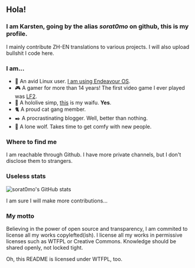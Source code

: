 ## Hola!

### I am Karsten, going by the alias *sorat0mo* on github, this is my profile.

I mainly contribute ZH-EN translations to various projects. I will also upload bullshit I code here.

### I am...

- 🐧 An avid Linux user. [I am using Endeavour OS](https://endeavouros.com/).
- 🎮 A gamer for more than 14 years! The first video game I ever played was [LF2](https://lf2.net/).
- 🔮 A hololive simp, [this](https://www.youtube.com/channel/UCP0BspO_AMEe3aQqqpo89Dg) is my waifu. **Yes**.
- 🐈 A proud cat gang member.
- ✒️ A procrastinating blogger. Well, better than nothing.
- 🐺 A lone wolf. Takes time to get comfy with new people.

### Where to find me

I am reachable through Github. I have more private channels, but I don't disclose them to strangers.

### Useless stats

![sorat0mo's GitHub stats](https://github-readme-stats.vercel.app/api?username=sorat0mo&show_icons=true&theme=nord)

I am sure I will make more contributions...

### My motto
Believing in the power of open source and transparency, I am commited to license all my works copylefted(ish). I license all my works in permissive licenses such as WTFPL or Creative Commons. Knowledge should be shared openly, not locked tight.

Oh, this README is licensed under WTFPL, too.
